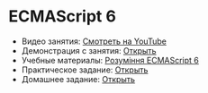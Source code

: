 # ECMAScript 6

* Видео занятия: [Смотреть на YouTube]()
* Демонстрация с занятия: [Открыть](https://github.com/maxchv/WebShort/tree/master/module02/lesson06/demo)
* Учебные материалы: [Рoзуміння ECMAScript 6](https://understandinges6.denysdovhan.com)
* Практическое задание: [Открыть]()
* Домашнее задание: [Открыть]()